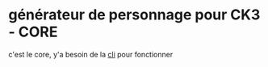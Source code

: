 # générateur de personnage pour CK3 - CORE

c'est le core, y'a besoin de la [cli](https://github.com/LordWaylander/perso_ck3-cli) pour fonctionner

